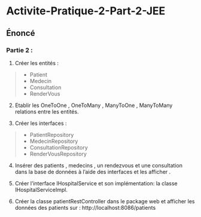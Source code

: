 # Activite-Pratique-2-Part-2-JEE

## Énoncé 

### Partie 2 :

1. Créer les entités :
>  - Patient
>  - Medecin
>  - Consultation
>  - RenderVous

2. Etablir les OneToOne , OneToMany , ManyToOne ,
    ManyToMany relations entre les entités.

3. Créer les interfaces :
>  - PatientRepository
>  - MedecinRepository
>  - ConsultationRepository
>  - RenderVousRepository

4. Insérer des patients , medecins , un rendezvous et une
     consultation dans la base de données à l’aide des
     interfaces et les afficher .

5. Créer l’interface IHospitalService et son implémentation: 
     la classe IHospitalServiceImpl.

6. Créer la classe patientRestController dans le package
     web et afficher les données des patients sur : 
     http​&#65279;://localhost:8086/patients
